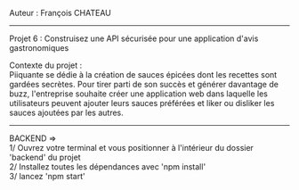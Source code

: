 Auteur :    François CHATEAU    

-------------------

Projet 6 : Construisez une API sécurisée pour une application d'avis gastronomiques

Contexte du projet :  
    Piiquante se dédie à la création de sauces épicées dont les recettes sont gardées
    secrètes. Pour tirer parti de son succès et générer davantage de buzz, l'entreprise
    souhaite créer une application web dans laquelle les utilisateurs peuvent ajouter
    leurs sauces préférées et liker ou disliker les sauces ajoutées par les autres.  

------ 
BACKEND =>   
    1/ Ouvrez votre terminal et vous positionner à l'intérieur du dossier 'backend' du projet  
    2/ Installez toutes les dépendances avec 'npm install'  
    3/ lancez 'npm start'  
    

